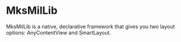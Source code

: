 # MksMilLib

MksMilLib is a native, declarative framework that gives you two layout options: AnyContentView and SmartLayout.

